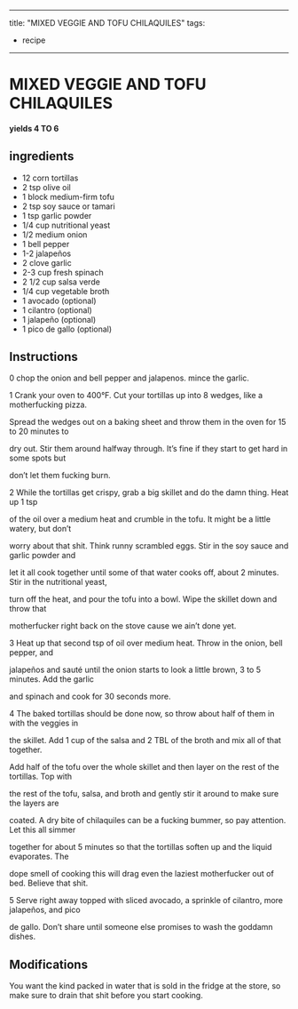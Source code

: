 
---
title: "MIXED VEGGIE AND TOFU CHILAQUILES"
tags:
  - recipe
---
# MIXED VEGGIE AND TOFU CHILAQUILES



#### yields  4 TO 6


## ingredients
* 12 corn tortillas 
* 2 tsp olive oil 
* 1 block medium-firm tofu 
* 2 tsp soy sauce or tamari 
* 1 tsp garlic powder 
* 1/4 cup nutritional yeast 
* 1/2 medium onion 
* 1 bell pepper 
* 1-2 jalapeños 
* 2 clove garlic 
* 2-3 cup fresh spinach 
* 2 1/2 cup salsa verde 
* 1/4 cup vegetable broth 
* 1 avocado (optional)
* 1 cilantro (optional)
* 1 jalapeño (optional)
* 1 pico de gallo (optional)



## Instructions
0 chop the onion and bell pepper and jalapenos. mince the garlic.

1 Crank your oven to 400°F. Cut your tortillas up into 8 wedges, like a motherfucking pizza.

Spread the wedges out on a baking sheet and throw them in the oven for 15 to 20 minutes to

dry out. Stir them around halfway through. It’s fine if they start to get hard in some spots but

don’t let them fucking burn.

2 While the tortillas get crispy, grab a big skillet and do the damn thing. Heat up 1 tsp

of the oil over a medium heat and crumble in the tofu. It might be a little watery, but don’t

worry about that shit. Think runny scrambled eggs. Stir in the soy sauce and garlic powder and

let it all cook together until some of that water cooks off, about 2 minutes. Stir in the nutritional yeast,

turn off the heat, and pour the tofu into a bowl. Wipe the skillet down and throw that

motherfucker right back on the stove cause we ain’t done yet.

3 Heat up that second tsp of oil over medium heat. Throw in the onion, bell pepper, and

jalapeños and sauté until the onion starts to look a little brown, 3 to 5 minutes. Add the garlic

and spinach and cook for 30 seconds more.

4 The baked tortillas should be done now, so throw about half of them in with the veggies in

the skillet. Add 1 cup of the salsa and 2 TBL of the broth and mix all of that together.

Add half of the tofu over the whole skillet and then layer on the rest of the tortillas. Top with

the rest of the tofu, salsa, and broth and gently stir it around to make sure the layers are

coated. A dry bite of chilaquiles can be a fucking bummer, so pay attention. Let this all simmer

together for about 5 minutes so that the tortillas soften up and the liquid evaporates. The

dope smell of cooking this will drag even the laziest motherfucker out of bed. Believe that shit.

5 Serve right away topped with sliced avocado, a sprinkle of cilantro, more jalapeños, and pico

de gallo. Don’t share until someone else promises to wash the goddamn dishes.



## Modifications
You want the kind packed in water that is sold in the fridge at the store, so make sure to drain that shit before you start cooking.




